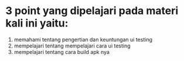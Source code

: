 # 3 point yang dipelajari pada materi kali ini yaitu:
1. memahami tentang pengertian dan keuntungan ui testing
2. mempelajari tentang mempelajari cara ui testing
3. mempelajari tentang cara build apk nya
